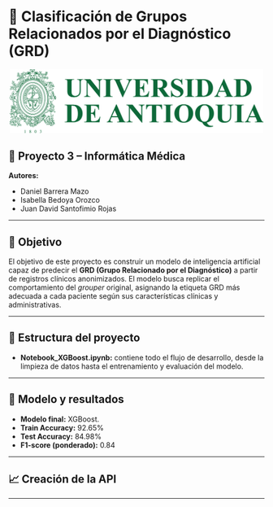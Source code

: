 # 🎯 Clasificación de Grupos Relacionados por el Diagnóstico (GRD)

<p align="center">
  <img src="logoU.png" alt="Logo UdeA" width="500"/>
</p>


## 📘 Proyecto 3 – Informática Médica  
**Autores:**  
- Daniel Barrera Mazo  
- Isabella Bedoya Orozco  
- Juan David Santofimio Rojas  

---

## 🧠 Objetivo

El objetivo de este proyecto es construir un modelo de inteligencia artificial capaz de predecir el **GRD (Grupo Relacionado por el Diagnóstico)** a partir de registros clínicos anonimizados. El modelo busca replicar el comportamiento del *grouper* original, asignando la etiqueta GRD más adecuada a cada paciente según sus características clínicas y administrativas.

---

## 📂 Estructura del proyecto

- **Notebook_XGBoost.ipynb:** contiene todo el flujo de desarrollo, desde la limpieza de datos hasta el entrenamiento y evaluación del modelo.

---

## 🤖 Modelo y resultados

- **Modelo final:** XGBoost.
- **Train Accuracy:** 92.65%  
- **Test Accuracy:** 84.98%  
- **F1-score (ponderado):** 0.84  

---

## 📈 Creación de la API


---



